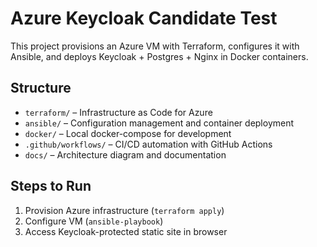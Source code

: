 # Azure Keycloak Candidate Test

This project provisions an Azure VM with Terraform, configures it with Ansible, and deploys Keycloak + Postgres + Nginx in Docker containers.

## Structure
- `terraform/` – Infrastructure as Code for Azure
- `ansible/` – Configuration management and container deployment
- `docker/` – Local docker-compose for development
- `.github/workflows/` – CI/CD automation with GitHub Actions
- `docs/` – Architecture diagram and documentation

## Steps to Run
1. Provision Azure infrastructure (`terraform apply`)
2. Configure VM (`ansible-playbook`)
3. Access Keycloak-protected static site in browser

